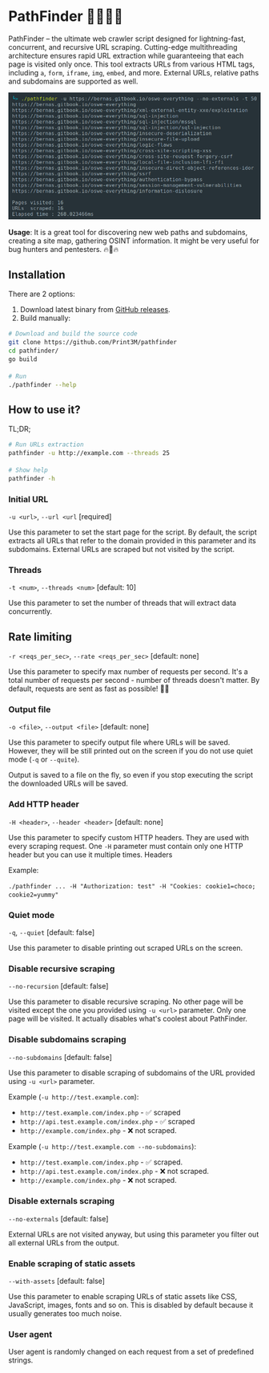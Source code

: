 # PathFinder 🕵🏻‍♂️🌐

PathFinder – the ultimate web crawler script designed for lightning-fast, concurrent, and recursive URL scraping. Cutting-edge multithreading architecture ensures rapid URL extraction while guaranteeing that each page is visited only once. This tool extracts URLs from various HTML tags, including `a`, `form`, `iframe`, `img`, `embed`, and more. External URLs, relative paths and subdomains are supported as well.

![Example PathFinder usage](_img/img-01.jpg)

**Usage**: It is a great tool for discovering new web paths and subdomains, creating a site map, gathering OSINT information. It might be very useful for bug hunters and pentesters. 🔥👾🔥

## Installation

There are 2 options:

1. Download latest binary from [GitHub releases](https://github.com/Print3M/pathfinder/releases).
2. Build manually:

```bash
# Download and build the source code
git clone https://github.com/Print3M/pathfinder
cd pathfinder/
go build

# Run
./pathfinder --help
```

## How to use it?

TL;DR;

```bash
# Run URLs extraction
pathfinder -u http://example.com --threads 25

# Show help
pathfinder -h
```

### Initial URL

`-u <url>`, `--url <url` [required]

Use this parameter to set the start page for the script. By default, the script extracts all URLs that refer to the domain provided in this parameter and its subdomains. External URLs are scraped but not visited by the script.

### Threads

`-t <num>`, `--threads <num>` [default: 10]

Use this parameter to set the number of threads that will extract data concurrently.

## Rate limiting

`-r <reqs_per_sec>`, `--rate <reqs_per_sec>` [default: none]

Use this parameter to specify max number of requests per second. It's a total number of requests per second - number of threads doesn't matter. By default, requests are sent as fast as possible! 🚄💨

### Output file

`-o <file>`, `--output <file>` [default: none]

Use this parameter to specify output file where URLs will be saved. However, they will be still printed out on the screen if you do not use quiet mode (`-q` or `--quite`).

Output is saved to a file on the fly, so even if you stop executing the script the downloaded URLs will be saved.  

### Add HTTP header

`-H <header>`, `--header <header>` [default: none]

Use this parameter to specify custom HTTP headers. They are used with every scraping request. One `-H` parameter must contain only one HTTP header but you can use it multiple times. Headers

Example:

`./pathfinder ... -H "Authorization: test" -H "Cookies: cookie1=choco; cookie2=yummy"`

### Quiet mode

`-q`, `--quiet` [default: false]

Use this parameter to disable printing out scraped URLs on the screen.

### Disable recursive scraping

`--no-recursion` [default: false]

Use this parameter to disable recursive scraping. No other page will be visited except the one you provided using `-u <url>` parameter. Only one page will be visited. It actually disables what's coolest about PathFinder.

### Disable subdomains scraping

`--no-subdomains` [default: false]

Use this parameter to disable scraping of subdomains of the URL provided using `-u <url>` parameter.

Example (`-u http://test.example.com`):

- `http://test.example.com/index.php` - ✅ scraped
- `http://api.test.example.com/index.php` - ✅ scraped
- `http://example.com/index.php` - ❌ not scraped.

Example (`-u http://test.example.com --no-subdomains`):

- `http://test.example.com/index.php` - ✅ scraped.
- `http://api.test.example.com/index.php` - ❌ not scraped.
- `http://example.com/index.php` - ❌ not scraped.

### Disable externals scraping

`--no-externals` [default: false]

External URLs are not visited anyway, but using this parameter you filter out all external URLs from the output.

### Enable scraping of static assets

`--with-assets` [default: false]

Use this parameter to enable scraping URLs of static assets like CSS, JavaScript, images, fonts and so on. This is disabled by default because it usually generates too much noise.

### User agent

User agent is randomly changed on each request from a set of predefined strings.
